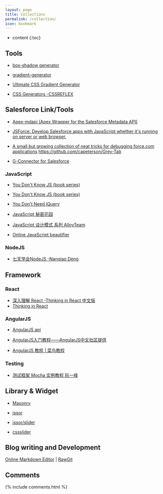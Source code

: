 ```yaml
---
layout: page
title: Collections
permalink: /collection/
icon: bookmark
---
```


* content
{:toc}

## Tools

* [box-shadow generator](http://www.cssmatic.com/box-shadow)

    
* [gradient-generator](http://www.cssmatic.com/gradient-generator)



* [Ultimate CSS Gradient Generator](http://www.colorzilla.com/gradient-editor/)

    

* [CSS Generators -CSSREFLEX](http://www.cssreflex.com/css-generators/)

   
## Salesforce Link/Tools


* [Apex-mdapi (Apex Wrapper for the Salesforce Metadata API)](https://devhub.io/repos/financialforcedev-apex-mdapi)

* [JSForce: Develop Salesforce apps with JavaScript whether it's running on server or web browser.](https://jsforce.github.io/ )


* [A small but growing collection of neat tricks for debugging force.com applications](https://chrome.google.com/webstore/detail/grey-tab/gdhilgkkfgmndikdhlenenjbacmnggmb)  https://github.com/capeterson/Grey-Tab

* [G-Connector for Salesforce ](https://chrome.google.com/webstore/detail/g-connector-for-salesforc/inpioilbljppoobbblcpbpjplkefmkep?hl=en)



### JavaScript

* [You Don't Know JS (book series)](https://github.com/getify/You-Dont-Know-JS)

* [You Don't Know JS (book series)](https://github.com/getify/You-Dont-Know-JS)

* [You Don't Need jQuery](https://github.com/oneuijs/You-Dont-Need-jQuery/blob/master/README.zh-CN.md)
   
* [JavaScript 秘密花园](http://bonsaiden.github.io/JavaScript-Garden/zh/)

* [JavaScript 设计模式 系列 AlloyTeam](http://www.alloyteam.com/2012/10/common-javascript-design-patterns/)

* [Online JavaScript beautifier](http://jsbeautifier.org/)

### NodeJS

* [七天学会NodeJS -Nanqiao Deng](https://nqdeng.github.io/7-days-nodejs)

## Framework

### React

* [深入理解 React -Thinking in React 中文版](http://reactjs.cn/react/docs/thinking-in-react.html)
* [Thinking in React](http://facebook.github.io/react/docs/thinking-in-react.html)

### AngularJS

* [AngularJS api](https://docs.angularjs.org/api)

* [AngularJS入门教程——AngularJS中文社区提供](https://github.com/zensh/AngularjsTutorial_cn)

* [AngularJS 教程 \| 菜鸟教程](http://www.runoob.com/angularjs/angularjs-tutorial.html)


### Testing

* [测试框架 Mocha 实例教程 阮一峰](http://www.ruanyifeng.com/blog/2015/12/a-mocha-tutorial-of-examples.html)

## Library & Widget

* [Masonry](http://masonry.desandro.com/)

* [jssor](http://www.jssor.com/)

* [jssor/slider](https://github.com/jssor/slider)

* [cssslider](http://cssslider.com/)


## Blog writing and Development

[Online Markdown Editor](http://dillinger.io/) \| [RawGit](https://rawgit.com/) 

## Comments

{% include comments.html %}
